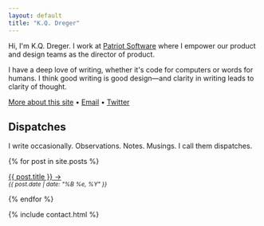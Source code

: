 ```yaml
---
layout: default
title: "K.Q. Dreger"
---
```


Hi, I'm K.Q. Dreger. I work at [Patriot Software](https://patriotsoftware.com/) where I empower our product and design teams as the director of product. 

I have a deep love of writing, whether it's code for computers or words for humans. I think good writing is good design—and clarity in writing leads to clarity of thought. 

[More about this site][about-site] &bull; [Email][] &bull; [Twitter][]

[about-site]: /about-site 
[email]: https://audaciousfox.net/masthead
[twitter]: https://twitter.com/dreger



## Dispatches

I write occasionally. Observations. Notes. Musings. I call them dispatches. 

{% for post in site.posts  %}
<p><a href="{{ post.url }}">{{ post.title }}&nbsp;&rarr;</a><br><small><em>{{ post.date | date: "%B %e, %Y" }}</em></small></p>
{% endfor %}

{% include contact.html %}




